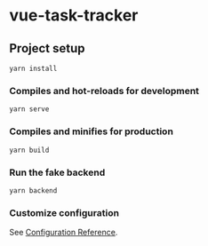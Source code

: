 # vue-task-tracker

## Project setup

```
yarn install
```

### Compiles and hot-reloads for development

```
yarn serve
```

### Compiles and minifies for production

```
yarn build
```

### Run the fake backend

```
yarn backend
```

### Customize configuration

See [Configuration Reference](https://cli.vuejs.org/config/).
